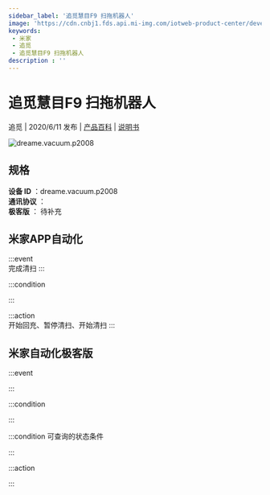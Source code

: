 ```yaml
---
sidebar_label: '追觅慧目F9 扫拖机器人'
image: 'https://cdn.cnbj1.fds.api.mi-img.com/iotweb-product-center/developer_1588232158161bhjoDQ2w.png?GalaxyAccessKeyId=AKVGLQWBOVIRQ3XLEW&Expires=9223372036854775807&Signature=9H6+eC2PhrdpC6e7NN7qAAGHvk4='
keywords: 
 - 米家
 - 追觅
 - 追觅慧目F9 扫拖机器人
description : ''
---
```

# 追觅慧目F9 扫拖机器人

追觅 | 2020/6/11 发布 | [产品百科](https://home.mi.com/webapp/content/baike/product/index.html?model=dreame.vacuum.p2008/) | [说明书](https://home.mi.com/views/introduction.html?model=dreame.vacuum.p2008&region=cn)

![dreame.vacuum.p2008](https://cdn.cnbj1.fds.api.mi-img.com/iotweb-product-center/developer_1588232158161bhjoDQ2w.png?GalaxyAccessKeyId=AKVGLQWBOVIRQ3XLEW&Expires=9223372036854775807&Signature=9H6+eC2PhrdpC6e7NN7qAAGHvk4=)

## 规格  
> 
**设备 ID** ：dreame.vacuum.p2008  
**通讯协议** ：  
**极客版**  ： 待补充 


## 米家APP自动化  

:::event  
完成清扫
:::

:::condition  

:::

:::action   
开始回充、暂停清扫、开始清扫
:::

## 米家自动化极客版  

:::event  

:::

:::condition  

:::

:::condition 可查询的状态条件  

:::

:::action  

:::

        
